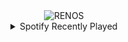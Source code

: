<div align="center">
<picture>
    <source media="(prefers-color-scheme: dark)" srcset="https://i.ibb.co/VvdGzX9/output-gif.gif">
    <source media="(prefers-color-scheme: light)" srcset="https://i.ibb.co/VvdGzX9/output-gif.gif">
    <img alt="RENOS" src="https://i.ibb.co/VvdGzX9/output-gif.gif">
</picture>
<details>
<summary>Spotify Recently Played</summary>
<img src="https://spotify-recently-played-readme.vercel.app/api?user=31d6d6zerc5ct6kck32na2ozsqf4&unique=1&width=400" alt="Spotify" />
</details>
</div>

<!-- Image deletion URL: https://ibb.co/Zh3rFyX/c37888fc9678a87a3d4c06f14fe62fbb -->